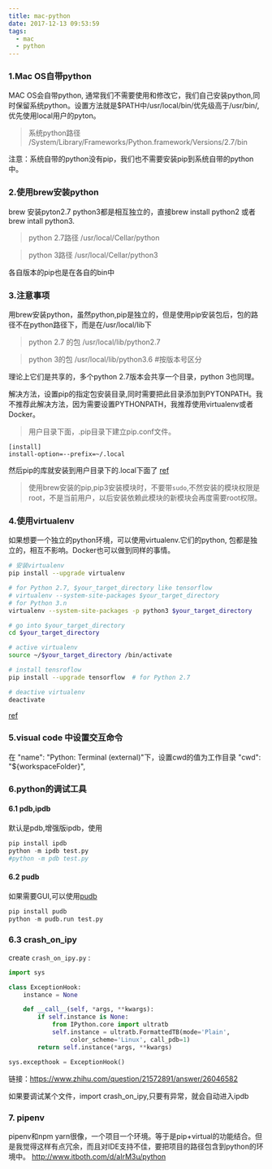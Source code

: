 ```yaml
---
title: mac-python
date: 2017-12-13 09:53:59
tags:
  - mac
  - python
---
```


### 1.Mac OS自带python
MAC OS会自带python, 通常我们不需要使用和修改它，我们自己安装python,同时保留系统python。设置方法就是$PATH中/usr/local/bin/优先级高于/usr/bin/,优先使用local用户的pyton。

> 系统python路径
/System/Library/Frameworks/Python.framework/Versions/2.7/bin

注意：系统自带的python没有pip，我们也不需要安装pip到系统自带的python中。

<!-- more -->

### 2.使用brew安装python
brew 安装pyton2.7 python3都是相互独立的，直接brew install python2 或者brew intall python3.
> python 2.7路径
/usr/local/Cellar/python

> python 3路径
/usr/local/Cellar/python3

各自版本的pip也是在各自的bin中

### 3.注意事项
用brew安装python，虽然python,pip是独立的，但是使用pip安装包后，包的路径不在python路径下，而是在/usr/local/lib下

> python 2.7 的包
/usr/local/lib/python2.7

> python 3的包
/usr/local/lib/python3.6 #按版本号区分

理论上它们是共享的，多个python 2.7版本会共享一个目录，python 3也同理。

解决方法，设置pip的指定包安装目录,同时需要把此目录添加到PYTONPATH。我不推荐此解决方法，因为需要设置PYTHONPATH，我推荐使用virtualenv或者Docker。
> 用户目录下面，.pip目录下建立pip.conf文件。
``` 
[install]
install-option=--prefix=~/.local
```

然后pip的库就安装到用户目录下的.local下面了
[ref](http://jyd.me/linux/pip-install-to-different-home/)

> 使用brew安装的pip,pip3安装模块时，不要带`sudo`,不然安装的模块权限是root，不是当前用户，以后安装依赖此模块的新模块会再度需要root权限。

### 4.使用virtualenv
如果想要一个独立的python环境，可以使用virtualenv.它们的python, 包都是独立的，相互不影响。Docker也可以做到同样的事情。

``` bash
# 安装virtualenv
pip install --upgrade virtualenv 

# for Python 2.7, $your_target_directory like tensorflow
# virtualenv --system-site-packages $your_target_directory
# for Python 3.n
virtualenv --system-site-packages -p python3 $your_target_directory 

# go into $your_target_directory 
cd $your_target_directory

# active virtualenv
source ~/$your_target_directory /bin/activate

# install tensroflow
pip install --upgrade tensorflow  # for Python 2.7

# deactive virtualenv
deactivate

```

[ref](https://www.tensorflow.org/install/install_mac)

### 5.visual code 中设置交互命令
在 "name": "Python: Terminal (external)"下，设置cwd的值为工作目录
"cwd": "${workspaceFolder}",

### 6.python的调试工具
#### 6.1 pdb,ipdb
默认是pdb,增强版ipdb，使用
``` python
pip install ipdb
python -m ipdb test.py
#python -m pdb test.py
```

#### 6.2 pudb
如果需要GUI,可以使用[pudb](https://pypi.python.org/pypi/pudb)
``` python 
pip install pudb
python -m pudb.run test.py
```

### 6.3 crash_on_ipy

create `crash_on_ipy.py` :
``` python
import sys

class ExceptionHook:
    instance = None

    def __call__(self, *args, **kwargs):
        if self.instance is None:
            from IPython.core import ultratb
            self.instance = ultratb.FormattedTB(mode='Plain',
                 color_scheme='Linux', call_pdb=1)
        return self.instance(*args, **kwargs)

sys.excepthook = ExceptionHook()
```
链接：https://www.zhihu.com/question/21572891/answer/26046582

如果要调试某个文件，import crash_on_ipy,只要有异常，就会自动进入ipdb

### 7. pipenv
pipenv和npm yarn很像，一个项目一个环境。等于是pip+virtual的功能结合。但是我觉得这样有点冗余，而且对IDE支持不佳，要把项目的路径包含到python的环境中。
http://www.itboth.com/d/aIrM3u/python


